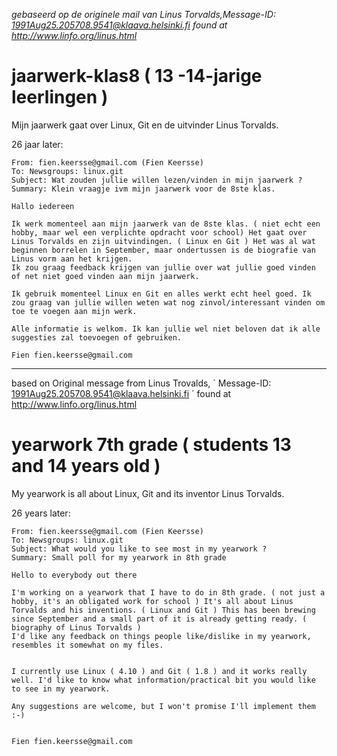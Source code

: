 *gebaseerd op de originele mail van Linus Torvalds,Message-ID: 1991Aug25.205708.9541@klaava.helsinki.fi found at http://www.linfo.org/linus.html*

# jaarwerk-klas8 ( 13 -14-jarige leerlingen )

Mijn jaarwerk gaat over Linux, Git en de uitvinder Linus Torvalds. 

26 jaar later:
```
From: fien.keersse@gmail.com (Fien Keersse)
To: Newsgroups: linux.git
Subject: Wat zouden jullie willen lezen/vinden in mijn jaarwerk ?
Summary: Klein vraagje ivm mijn jaarwerk voor de 8ste klas.

Hallo iedereen

Ik werk momenteel aan mijn jaarwerk van de 8ste klas. ( niet echt een hobby, maar wel een verplichte opdracht voor school) Het gaat over Linus Torvalds en zijn uitvindingen. ( Linux en Git ) Het was al wat beginnen borrelen in September, maar ondertussen is de biografie van Linus vorm aan het krijgen.
Ik zou graag feedback krijgen van jullie over wat jullie goed vinden of net niet goed vinden aan mijn jaarwerk.

Ik gebruik momenteel Linux en Git en alles werkt echt heel goed. Ik zou graag van jullie willen weten wat nog zinvol/interessant vinden om toe te voegen aan mijn werk.

Alle informatie is welkom. Ik kan jullie wel niet beloven dat ik alle suggesties zal toevoegen of gebruiken. 

Fien fien.keersse@gmail.com
```

___


based on Original message from Linus Trovalds,
´ Message-ID: 1991Aug25.205708.9541@klaava.helsinki.fi ´
found at http://www.linfo.org/linus.html


# yearwork 7th grade ( students 13 and 14 years old )
My yearwork is all about Linux, Git and its inventor Linus Torvalds.


26 years later:
```
From: fien.keersse@gmail.com (Fien Keersse)
To: Newsgroups: linux.git
Subject: What would you like to see most in my yearwork ?
Summary: Small poll for my yearwork in 8th grade

Hello to everybody out there

I'm working on a yearwork that I have to do in 8th grade. ( not just a hobby, it's an obligated work for school ) It's all about Linus Torvalds and his inventions. ( Linux and Git ) This has been brewing since September and a small part of it is already getting ready. ( biography of Linus Torvalds )
I'd like any feedback on things people like/dislike in my yearwork, resembles it somewhat on my files.


I currently use Linux ( 4.10 ) and Git ( 1.8 ) and it works really well. I'd like to know what information/practical bit you would like to see in my yearwork.

Any suggestions are welcome, but I won't promise I'll implement them :-)


Fien fien.keersse@gmail.com
```

